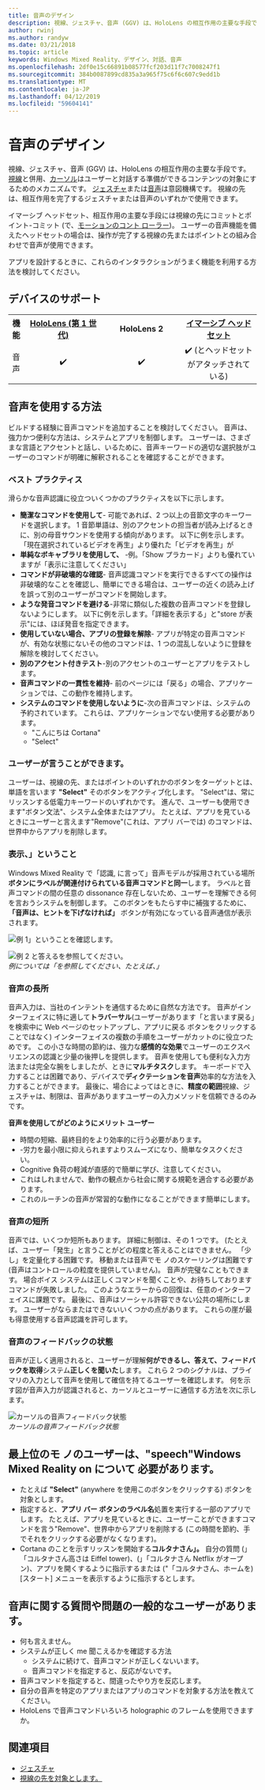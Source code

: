 ```yaml
---
title: 音声のデザイン
description: 視線、ジェスチャ、音声 (GGV) は、HoloLens の相互作用の主要な手段です。 この記事では、音声の設計に思慮深いガイダンスを提供します。
author: rwinj
ms.author: randyw
ms.date: 03/21/2018
ms.topic: article
keywords: Windows Mixed Reality、デザイン、対話、音声
ms.openlocfilehash: 2df0e15c66891b08577fcf203d11f7c7008247f1
ms.sourcegitcommit: 384b0087899cd835a3a965f75c6f6c607c9edd1b
ms.translationtype: MT
ms.contentlocale: ja-JP
ms.lasthandoff: 04/12/2019
ms.locfileid: "59604141"
---
```

# <a name="voice-design"></a>音声のデザイン

視線、ジェスチャ、音声 (GGV) は、HoloLens の相互作用の主要な手段です。 [視線](gaze.md)と併用、[カーソル](cursors.md)はユーザーと対話する準備ができるコンテンツの対象にするためのメカニズムです。 [ジェスチャ](gestures.md)または[音声](voice-input.md)は意図機構です。 視線の先は、相互作用を完了するジェスチャまたは音声のいずれかで使用できます。

イマーシブ ヘッドセット、相互作用の主要な手段には視線の先にコミットとポイント-コミット (で、[モーションのコント ローラー](motion-controllers.md))。 ユーザーの音声機能を備えたヘッドセットの場合は、操作が完了する視線の先またはポイントとの組み合わせで音声が使用できます。

アプリを設計するときに、これらのインタラクションがうまく機能を利用する方法を検討してください。

## <a name="device-support"></a>デバイスのサポート

<table>
<tr>
<th>機能</th><th style="width:150px"> <a href="hololens-hardware-details.md">HoloLens (第 1 世代)</a></th><th style="width:150px">HoloLens 2</th><th style="width:150px"> <a href="immersive-headset-hardware-details.md">イマーシブ ヘッドセット</a></th>
</tr><tr>
<td> 音声</td><td style="text-align: center;"> ✔️</td><td style="text-align: center;"> ✔️</td><td style="text-align: center;"> ✔️ (とヘッドセットがアタッチされている)</td>
</tr>
</table>



## <a name="how-to-use-voice"></a>音声を使用する方法

ビルドする経験に音声コマンドを追加することを検討してください。 音声は、強力かつ便利な方法は、システムとアプリを制御します。 ユーザーは、さまざまな言語とアクセントと話し、いるために、音声キーワードの適切な選択肢がユーザーのコマンドが明確に解釈されることを確認することができます。

### <a name="best-practices"></a>ベスト プラクティス

滑らかな音声認識に役立ついくつかのプラクティスを以下に示します。
* **簡潔なコマンドを使用して**- 可能であれば、2 つ以上の音節文字のキーワードを選択します。 1 音節単語は、別のアクセントの担当者が読み上げるときに、別の母音サウンドを使用する傾向があります。 以下に例を示します。「現在選択されているビデオを再生」より優れた「ビデオを再生」が
* **単純なボキャブラリを使用して、** -例。「Show プラカード」よりも優れていますが「表示に注意してください」
* **コマンドが非破壊的な確認**- 音声認識コマンドを実行できるすべての操作は非破壊的なことを確認し、簡単にできる場合は、ユーザーの近くの読み上げを誤って別のユーザーがコマンドを開始します。
* **ような発音コマンドを避ける**-非常に類似した複数の音声コマンドを登録しないようにします。 以下に例を示します。「詳細を表示する」と"store が表示"には、ほぼ発音を指定できます。
* **使用していない場合、アプリの登録を解除**- アプリが特定の音声コマンドが、有効な状態にないその他のコマンドは、1 つの混乱しないように登録を解除を検討してください。
* **別のアクセント付きテスト**-別のアクセントのユーザーとアプリをテストします。
* **音声コマンドの一貫性を維持**- 前のページには「戻る」の場合、アプリケーションでは、この動作を維持します。
* **システムのコマンドを使用しないように**-次の音声コマンドは、システムの予約されています。 これらは、アプリケーションでない使用する必要があります。
   * "こんにちは Cortana"
   * "Select"

### <a name="what-users-can-say"></a>ユーザーが言うことができます。

ユーザーは、視線の先、またはポイントのいずれかのボタンをターゲットとは、単語を言います **"Select"** そのボタンをアクティブ化します。 "Select"は、常にリッスンする低電力キーワードのいずれかです。 進んで、ユーザーも使用できます"ボタン文法"、システム全体またはアプリ。 たとえば、アプリを見ているときにユーザーと言えます"Remove"(これは、アプリ バーでは) のコマンドは、世界中からアプリを削除します。

### <a name="see-it-say-it"></a>表示、」ということ

Windows Mixed Reality で「認識, に言って」音声モデルが採用されている場所**ボタンにラベルが関連付けられている音声コマンドと同一**します。 ラベルと音声コマンドの間の任意の dissonance 存在しないため、ユーザーを理解できる何を言おうシステムを制御します。 このボタンをもたらす中に補強するために、 **「音声は、ヒントを下げなければ」** ボタンが有効になっている音声通信が表示されます。

![例 1」ということを確認します。](images/voice-seeitsayit1-640px.jpg)

![例 2 と答えるを参照してください。](images/voice-seeitsayit2-640px.jpg)<br>
*例については「を参照してください、たとえば、」*

### <a name="voices-strengths"></a>音声の長所

音声入力は、当社のインテントを通信するために自然な方法です。 音声がインターフェイスに特に適して**トラバーサル**(ユーザーがあります「と言います戻る」を検索中に Web ページのセットアップし、アプリに戻る ボタンをクリックすることではなく) インターフェイスの複数の手順をユーザーがカットのに役立つためです。 この小さな時間の節約は、強力な**感情的な効果**でユーザーのエクスペリエンスの認識と少量の後押しを提供します。 音声を使用しても便利な入力方法または完全な腕をしましたが、ときに**マルチタスク**します。 キーボードで入力することは困難であり、デバイスで**ディクテーションを音声**効率的な方法を入力することができます。 最後に、場合によってはときに、**精度の範囲**視線、ジェスチャは、制限は、音声がありますユーザーの入力メソッドを信頼できるのみです。

**音声を使用してがどのようにメリット ユーザー**
* 時間の短縮、最終目的をより効率的に行う必要があります。
* -労力を最小限に抑えられますよりスムーズになり、簡単なタスクください。
* Cognitive 負荷の軽減が直感的で簡単に学び、注意してください。
* これはしれませんで、動作の観点から社会に関する規範を適合する必要があります。
* これのルーチンの音声が常習的な動作になることができます簡単にします。

### <a name="voices-weaknesses"></a>音声の短所

音声では、いくつか短所もあります。 詳細に制御は、その 1 つです。 (たとえば、ユーザー「発生」と言うことがどの程度と答えることはできません。 「少し」を定量化する困難です。 移動または音声でモ ノのスケーリングは困難です (音声はコントロールの粒度を提供していません)。 音声が完璧なこともできます。 場合ボイス システムは正しくコマンドを聞くことや、お待ちしておりますコマンドが失敗しました。 このようなエラーからの回復は、任意のインターフェイスに課題です。 最後に、音声はソーシャル許容できない公共の場所にします。 ユーザーがならまたはできないいくつかの点があります。 これらの崖が最も得意使用する音声認識を許可します。

### <a name="voice-feedback-states"></a>音声のフィードバックの状態

音声が正しく適用されると、ユーザーが理解**何ができるし、答えて、フィードバックを取得**システム**正しくを聞いた**します。 これら 2 つのシグナルは、プライマリの入力として音声を使用して確信を持てるユーザーを確認します。 何を示す図が音声入力が認識されると、カーソルとユーザーに通信する方法を次に示します。

![カーソルの音声フィードバック状態](images/voicefeedbackstates.png)<br>
*カーソルの音声フィードバック状態*

## <a name="top-things-users-should-know-about-speech-on-windows-mixed-reality"></a>最上位のモ ノのユーザーは、"speech"Windows Mixed Reality on について 必要があります。
* たとえば **"Select"** (anywhere を使用このボタンをクリックする) ボタンを対象とします。
* 指定すると、**アプリ バー ボタンのラベル名**処置を実行する一部のアプリでします。 たとえば、アプリを見ているときに、ユーザーことができますコマンドを言う"Remove"、世界中からアプリを削除する (この時間を節約、手でそれをクリックする必要がなくなります)。
* Cortana のことを示すリッスンを開始する**コルタナさん」。** 自分の質問 (」「コルタナさん高さは Eiffel tower)、(」「コルタナさん Netflix がオープン)、アプリを開くするように指示するまたは ("「コルタナさん、ホームを) [スタート] メニューを表示するように指示するとします。

## <a name="common-questions-and-concerns-users-have-about-voice"></a>音声に関する質問や問題の一般的なユーザーがあります。
* 何も言えません。
* システムが正しく me 聞こえるかを確認する方法
   * システムに続けて、音声コマンドが正しくないいます。
   * 音声コマンドを指定すると、反応がないです。
* 音声コマンドを指定すると、間違ったやり方を反応します。
* 自分の音声を特定のアプリまたはアプリのコマンドを対象する方法を教えてください。
* HoloLens で音声コマンドいろいろ holographic のフレームを使用できますか。

## <a name="see-also"></a>関連項目
* [ジェスチャ](gestures.md)
* [視線の先を対象とします。](gaze-targeting.md)
